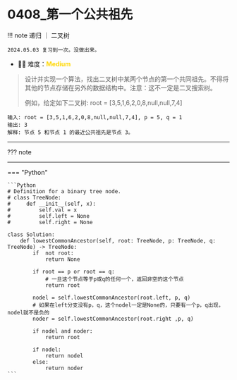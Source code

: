 # 0408_第一个公共祖先

<!-- 所有文件名必须是该题目的英文名 -->

!!! note
    <!-- 这里记载考察的数据结构、算法等 -->
    递归 ｜ 二叉树 

    2024.05.03 复习到一次。没做出来。

- 🔑🔑 难度：<span style = "color:gold; font-weight:bold">Medium</span>
<!-- <span style = "color:gold; font-weight:bold">Medium</span> 中等 -->
<!-- <span style = "color:crisma; font-weight:bold">High</span> 困难 -->
<!-- <span style = "color:Green; font-weight:bold">Easy</span> 简单 -->

<!-- 题目简介 -->

> 设计并实现一个算法，找出二叉树中某两个节点的第一个共同祖先。不得将其他的节点存储在另外的数据结构中。注意：这不一定是二叉搜索树。
> 
> 例如，给定如下二叉树: root = [3,5,1,6,2,0,8,null,null,7,4]
> 
```
输入: root = [3,5,1,6,2,0,8,null,null,7,4], p = 5, q = 1
输出: 3
解释: 节点 5 和节点 1 的最近公共祖先是节点 3。
```

------

??? note 

    
-------------

=== "Python"

    ```Python
    # Definition for a binary tree node.
    # class TreeNode:
    #     def __init__(self, x):
    #         self.val = x
    #         self.left = None
    #         self.right = None

    class Solution:
        def lowestCommonAncestor(self, root: TreeNode, p: TreeNode, q: TreeNode) -> TreeNode:
            if  not root:
                return None
            
            if root == p or root == q:
                # 一旦这个节点等于p或q的任何一个，返回非空的这个节点
                return root 

            nodel = self.lowestCommonAncestor(root.left, p, q)
            # 如果在left分支没有p，q，这个nodel一定是None的，只要有一个p，q出现，nodel就不是负的
            noder = self.lowestCommonAncestor(root.right ,p, q)

            if nodel and noder:
                return root
            
            if nodel:
                return nodel
            else:
                return noder
    ```
